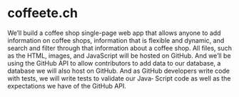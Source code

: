 # coffeete.ch


We’ll build a coffee shop single-page web app that allows anyone to add information on coffee shops, information that is flexible and dynamic, and search and filter through that information about a coffee shop. All files, such as the HTML, images, and JavaScript will be hosted on GitHub. And we’ll be using the GitHub API to allow contributors to add data to our database, a database we will also host on GitHub. And as GitHub developers write code with tests, we will write tests to validate our Java‐ Script code as well as the expectations we have of the GitHub API.
